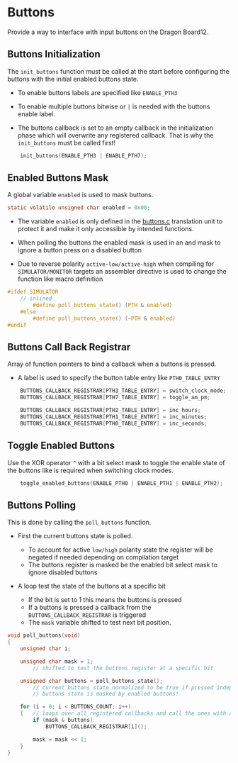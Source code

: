# Buttons

Provide a way to interface with input buttons on the Dragon Board12.

## Buttons Initialization

The `init_buttons` function must be called at the start before configuring the buttons with the initial enabled buttons state.

- To enable buttons labels are specified like `ENABLE_PTH3`
- To enable multiple buttons bitwise or `|` is needed with the buttons enable label.

- The buttons callback is set to an empty callback in the initialization phase which will overwrite any registered callback. That is why the `init_buttons` must be called first!

```C
    init_buttons(ENABLE_PTH3 | ENABLE_PTH7);
```

## Enabled Buttons Mask

A global variable `enabled` is used to mask buttons.

```C
static volatile unsigned char enabled = 0x00;
```

- The variable `enabled` is only defined in the [buttons.c](buttons.c) translation unit to protect it and make it only accessible by intended functions.

- When polling the buttons the enabled mask is used in an and mask to ignore a button press on a disabled button

- Due to reverse polarity `active-low/active-high` when compiling for `SIMULATOR/MONITOR` targets an assembler directive is used to change the function like macro definition

```C
#ifdef SIMULATOR
    // inlined
        #define poll_buttons_state() (PTH & enabled)
    #else
        #define poll_buttons_state() (~PTH & enabled)
#endif
```

## Buttons Call Back Registrar

Array of function pointers to bind a callback when a buttons is pressed.

- A label is used to specify the button table entry like `PTH0_TABLE_ENTRY`

```C
    BUTTONS_CALLBACK_REGISTRAR[PTH3_TABLE_ENTRY] = switch_clock_mode;
    BUTTONS_CALLBACK_REGISTRAR[PTH7_TABLE_ENTRY] = toggle_am_pm;

    BUTTONS_CALLBACK_REGISTRAR[PTH2_TABLE_ENTRY] = inc_hours;
    BUTTONS_CALLBACK_REGISTRAR[PTH1_TABLE_ENTRY] = inc_minutes;
    BUTTONS_CALLBACK_REGISTRAR[PTH0_TABLE_ENTRY] = inc_seconds;
```

## Toggle Enabled Buttons

Use the XOR operator `^` with a bit select mask to toggle the enable state of the buttons like is required when switching clock modes.

```C
    toggle_enabled_buttons(ENABLE_PTH0 | ENABLE_PTH1 | ENABLE_PTH2);
```

## Buttons Polling

This is done by calling the `poll_buttons` function.

- First the current buttons state is polled.
  - To account for active `low/high` polarity state the register will be negated if needed depending on compilation target
  - The buttons register is masked be the enabled bit select mask to ignore disabled buttons

- A loop test the state of the buttons at a specific bit
  - If the bit is set to 1 this means the buttons is pressed
  - If a buttons is pressed a callback from the `BUTTONS_CALLBACK_REGISTRAR` is triggered
  - The `mask` variable shifted to test next bit position.

```C
void poll_buttons(void)
{
    unsigned char i;

    unsigned char mask = 1;
        // shifted to test the buttons register at a specific bit

    unsigned char buttons = poll_buttons_state();
        // current buttons state normalized to be true if pressed independent from compilation target
        // buttons state is masked by enabled buttons!

    for (i = 0; i < BUTTONS_COUNT; i++)
    {   // loops over all registered callbacks and call the ones with active button state
        if (mask & buttons)
            BUTTONS_CALLBACK_REGISTRAR[i]();

        mask = mask << 1;
    }
}
```
